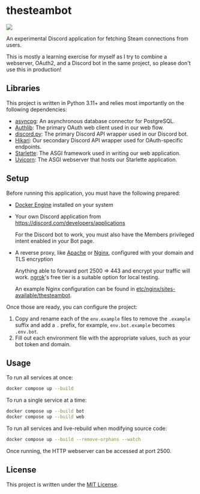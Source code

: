 # thesteambot

![](https://github.com/user-attachments/assets/46f1cf45-d5ec-4047-9d60-8089534507ee)

An experimental Discord application for fetching Steam connections from users.

This is mostly a learning exercise for myself as I try to combine a webserver,
OAuth2, and a Discord bot in the same project, so please don't use this in production!

## Libraries

This project is written in Python 3.11+ and relies most importantly
on the following dependencies:
- [asyncpg]: An asynchronous database connector for PostgreSQL.
- [Authlib]: The primary OAuth web client used in our web flow.
- [discord.py]: The primary Discord API wrapper used in our Discord bot.
- [Hikari]: Our secondary Discord API wrapper used for OAuth-specific endpoints.
- [Starlette]: The ASGI framework used in writing our web application.
- [Uvicorn]: The ASGI webserver that hosts our Starlette application.

[asyncpg]: https://github.com/MagicStack/asyncpg
[Authlib]: https://github.com/authlib/authlib
[discord.py]: https://github.com/Rapptz/discord.py
[Hikari]: https://github.com/hikari-py/hikari
[Starlette]: https://github.com/encode/starlette
[Uvicorn]: https://github.com/encode/uvicorn

## Setup

Before running this application, you must have the following prepared:

- [Docker Engine] installed on your system

- Your own Discord application from https://discord.com/developers/applications

  For the Discord bot to work, you must also have the Members privileged intent
  enabled in your Bot page.

- A reverse proxy, like [Apache] or [Nginx], configured with your domain and TLS encryption

  Anything able to forward port 2500 => 443 and encrypt your traffic will work.
  [ngrok]'s free tier is a suitable option for local testing.

  An example Nginx configuration can be found in [etc/nginx/sites-available/thesteambot].

[Docker Engine]: https://docs.docker.com/get-started/get-docker/
[Apache]: https://httpd.apache.org/
[Nginx]: https://nginx.org/
[ngrok]: https://ngrok.com/
[etc/nginx/sites-available/thesteambot]: /etc/nginx/sites-available/thesteambot

Once those are ready, you can configure the project:

1. Copy and rename each of the `env.example` files to remove the `.example` suffix
   and add a `.` prefix, for example, `env.bot.example` becomes `.env.bot`.
2. Fill out each environment file with the appropriate values, such as your bot token
   and domain.

## Usage

To run all services at once:

```sh
docker compose up --build
```

To run a single service at a time:

```sh
docker compose up --build bot
docker compose up --build web
```

To run all services and live-rebuild when modifying source code:

```sh
docker compose up --build --remove-orphans --watch
```

Once running, the HTTP webserver can be accessed at port 2500.

## License

This project is written under the [MIT License].

[MIT License]: /LICENSE
